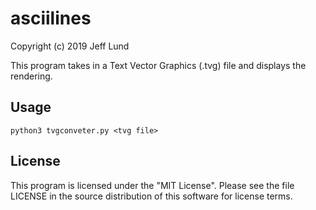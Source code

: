 # asciilines

Copyright (c) 2019 Jeff Lund

This program takes in a Text Vector Graphics (.tvg) file and displays the rendering.

## Usage

`python3 tvgconveter.py <tvg file>`

## License
This program is licensed under the "MIT License". Please see the file LICENSE in the source distribution of this software for license terms.
